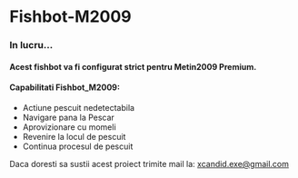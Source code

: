 # Fishbot-M2009

### In lucru... <br>

#### Acest fishbot va fi configurat strict pentru Metin2009 Premium.

#### Capabilitati Fishbot_M2009:

- Actiune pescuit nedetectabila
- Navigare pana la Pescar
- Aprovizionare cu momeli
- Revenire la locul de pescuit
- Continua procesul de pescuit


Daca doresti sa sustii acest proiect trimite mail la: xcandid.exe@gmail.com
